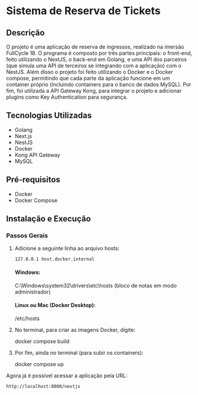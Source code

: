 # Sistema de Reserva de Tickets

## Descrição

O projeto é uma aplicação de reserva de ingressos, realizado na imersão FullCycle 18. O programa é composto por três partes principais: o front-end, feito utilizando o NextJS, o back-end em Golang, e uma API dos parceiros (que simula uma API de terceiros
se integrando com a aplicação) com o NestJS. Além disso o projeto foi feito utilizando o Docker e o Docker compose, permitindo que cada parte da aplicação funcione em um container próprio (incluindo containers para o banco de dados MySQL). Por fim, foi
utilizada a API Gateway Kong, para integrar o projeto e adicionar plugins como Key Authentication para segurança.

## Tecnologias Utilizadas

- Golang
- Next.js
- NestJS
- Docker
- Kong API Gateway
- MySQL

## Pré-requisitos

- Docker
- Docker Compose

## Instalação e Execução

### Passos Gerais

1. Adicione a seguinte linha ao arquivo hosts:

   `127.0.0.1 host.docker.internal`

   #### Windows:

   C:\Windows\system32\drivers\etc\hosts (bloco de notas em modo administrador)

   #### Linux ou Mac (Docker Desktop):

   /etc/hosts

2. No terminal, para criar as imagens Docker, digite:

   docker compose build

3. Por fim, ainda no terminal (para subir os containers):

   docker compose up

Agora já é possível acessar a aplicação pela URL:

`http://localhost:8000/nextjs`
